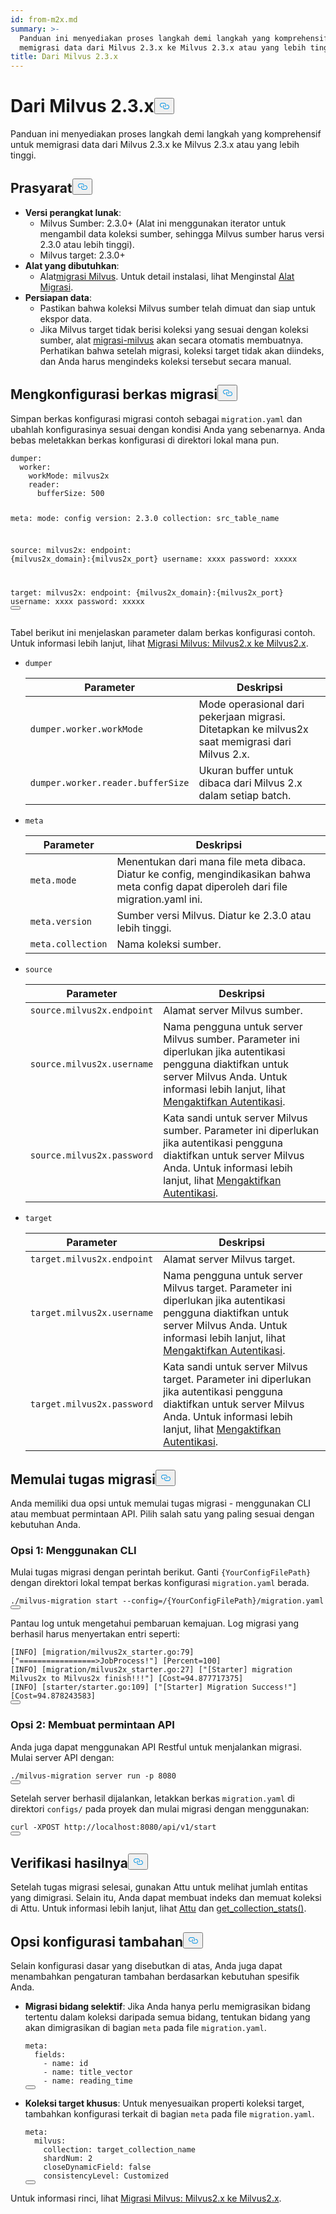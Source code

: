 ```yaml
---
id: from-m2x.md
summary: >-
  Panduan ini menyediakan proses langkah demi langkah yang komprehensif untuk
  memigrasi data dari Milvus 2.3.x ke Milvus 2.3.x atau yang lebih tinggi.
title: Dari Milvus 2.3.x
---
```


<h1 id="From-Milvus-23x" class="common-anchor-header">Dari Milvus 2.3.x<button data-href="#From-Milvus-23x" class="anchor-icon" translate="no">
      <svg translate="no"
        aria-hidden="true"
        focusable="false"
        height="20"
        version="1.1"
        viewBox="0 0 16 16"
        width="16"
      >
        <path
          fill="#0092E4"
          fill-rule="evenodd"
          d="M4 9h1v1H4c-1.5 0-3-1.69-3-3.5S2.55 3 4 3h4c1.45 0 3 1.69 3 3.5 0 1.41-.91 2.72-2 3.25V8.59c.58-.45 1-1.27 1-2.09C10 5.22 8.98 4 8 4H4c-.98 0-2 1.22-2 2.5S3 9 4 9zm9-3h-1v1h1c1 0 2 1.22 2 2.5S13.98 12 13 12H9c-.98 0-2-1.22-2-2.5 0-.83.42-1.64 1-2.09V6.25c-1.09.53-2 1.84-2 3.25C6 11.31 7.55 13 9 13h4c1.45 0 3-1.69 3-3.5S14.5 6 13 6z"
        ></path>
      </svg>
    </button></h1><p>Panduan ini menyediakan proses langkah demi langkah yang komprehensif untuk memigrasi data dari Milvus 2.3.x ke Milvus 2.3.x atau yang lebih tinggi.</p>
<h2 id="Prerequisites" class="common-anchor-header">Prasyarat<button data-href="#Prerequisites" class="anchor-icon" translate="no">
      <svg translate="no"
        aria-hidden="true"
        focusable="false"
        height="20"
        version="1.1"
        viewBox="0 0 16 16"
        width="16"
      >
        <path
          fill="#0092E4"
          fill-rule="evenodd"
          d="M4 9h1v1H4c-1.5 0-3-1.69-3-3.5S2.55 3 4 3h4c1.45 0 3 1.69 3 3.5 0 1.41-.91 2.72-2 3.25V8.59c.58-.45 1-1.27 1-2.09C10 5.22 8.98 4 8 4H4c-.98 0-2 1.22-2 2.5S3 9 4 9zm9-3h-1v1h1c1 0 2 1.22 2 2.5S13.98 12 13 12H9c-.98 0-2-1.22-2-2.5 0-.83.42-1.64 1-2.09V6.25c-1.09.53-2 1.84-2 3.25C6 11.31 7.55 13 9 13h4c1.45 0 3-1.69 3-3.5S14.5 6 13 6z"
        ></path>
      </svg>
    </button></h2><ul>
<li><strong>Versi perangkat lunak</strong>:<ul>
<li>Milvus Sumber: 2.3.0+ (Alat ini menggunakan iterator untuk mengambil data koleksi sumber, sehingga Milvus sumber harus versi 2.3.0 atau lebih tinggi).</li>
<li>Milvus target: 2.3.0+</li>
</ul></li>
<li><strong>Alat yang dibutuhkan</strong>:<ul>
<li>Alat<a href="https://github.com/zilliztech/milvus-migration">migrasi Milvus</a>. Untuk detail instalasi, lihat Menginstal <a href="/docs/id/v2.5.x/milvusdm_install.md">Alat Migrasi</a>.</li>
</ul></li>
<li><strong>Persiapan data</strong>:<ul>
<li>Pastikan bahwa koleksi Milvus sumber telah dimuat dan siap untuk ekspor data.</li>
<li>Jika Milvus target tidak berisi koleksi yang sesuai dengan koleksi sumber, alat <a href="https://github.com/zilliztech/milvus-migration">migrasi-milvus</a> akan secara otomatis membuatnya. Perhatikan bahwa setelah migrasi, koleksi target tidak akan diindeks, dan Anda harus mengindeks koleksi tersebut secara manual.</li>
</ul></li>
</ul>
<h2 id="Configure-the-migration-file" class="common-anchor-header">Mengkonfigurasi berkas migrasi<button data-href="#Configure-the-migration-file" class="anchor-icon" translate="no">
      <svg translate="no"
        aria-hidden="true"
        focusable="false"
        height="20"
        version="1.1"
        viewBox="0 0 16 16"
        width="16"
      >
        <path
          fill="#0092E4"
          fill-rule="evenodd"
          d="M4 9h1v1H4c-1.5 0-3-1.69-3-3.5S2.55 3 4 3h4c1.45 0 3 1.69 3 3.5 0 1.41-.91 2.72-2 3.25V8.59c.58-.45 1-1.27 1-2.09C10 5.22 8.98 4 8 4H4c-.98 0-2 1.22-2 2.5S3 9 4 9zm9-3h-1v1h1c1 0 2 1.22 2 2.5S13.98 12 13 12H9c-.98 0-2-1.22-2-2.5 0-.83.42-1.64 1-2.09V6.25c-1.09.53-2 1.84-2 3.25C6 11.31 7.55 13 9 13h4c1.45 0 3-1.69 3-3.5S14.5 6 13 6z"
        ></path>
      </svg>
    </button></h2><p>Simpan berkas konfigurasi migrasi contoh sebagai <code translate="no">migration.yaml</code> dan ubahlah konfigurasinya sesuai dengan kondisi Anda yang sebenarnya. Anda bebas meletakkan berkas konfigurasi di direktori lokal mana pun.</p>
<pre><code translate="no" class="language-yaml">dumper:
  worker:
    workMode: milvus2x
    reader:
      bufferSize: 500

meta:
mode: config
version: 2.3.0
collection: src_table_name

<span class="hljs-built_in">source</span>:
milvus2x:
endpoint: {milvus2x_domain}:{milvus2x_port}
username: xxxx
password: xxxxx

target:
milvus2x:
endpoint: {milvus2x_domain}:{milvus2x_port}
username: xxxx
password: xxxxx
<button class="copy-code-btn"></button></code></pre>

<p>Tabel berikut ini menjelaskan parameter dalam berkas konfigurasi contoh. Untuk informasi lebih lanjut, lihat <a href="https://github.com/zilliztech/milvus-migration/blob/main/README_2X.md#milvus-migration-milvus2x-to-milvus2x">Migrasi Milvus: Milvus2.x ke Milvus2.x</a>.</p>
<ul>
<li><p><code translate="no">dumper</code></p>
<table>
<thead>
<tr><th>Parameter</th><th>Deskripsi</th></tr>
</thead>
<tbody>
<tr><td><code translate="no">dumper.worker.workMode</code></td><td>Mode operasional dari pekerjaan migrasi. Ditetapkan ke milvus2x saat memigrasi dari Milvus 2.x.</td></tr>
<tr><td><code translate="no">dumper.worker.reader.bufferSize</code></td><td>Ukuran buffer untuk dibaca dari Milvus 2.x dalam setiap batch.</td></tr>
</tbody>
</table>
</li>
<li><p><code translate="no">meta</code></p>
<table>
<thead>
<tr><th>Parameter</th><th>Deskripsi</th></tr>
</thead>
<tbody>
<tr><td><code translate="no">meta.mode</code></td><td>Menentukan dari mana file meta dibaca. Diatur ke config, mengindikasikan bahwa meta config dapat diperoleh dari file migration.yaml ini.</td></tr>
<tr><td><code translate="no">meta.version</code></td><td>Sumber versi Milvus. Diatur ke 2.3.0 atau lebih tinggi.</td></tr>
<tr><td><code translate="no">meta.collection</code></td><td>Nama koleksi sumber.</td></tr>
</tbody>
</table>
</li>
<li><p><code translate="no">source</code></p>
<table>
<thead>
<tr><th>Parameter</th><th>Deskripsi</th></tr>
</thead>
<tbody>
<tr><td><code translate="no">source.milvus2x.endpoint</code></td><td>Alamat server Milvus sumber.</td></tr>
<tr><td><code translate="no">source.milvus2x.username</code></td><td>Nama pengguna untuk server Milvus sumber. Parameter ini diperlukan jika autentikasi pengguna diaktifkan untuk server Milvus Anda. Untuk informasi lebih lanjut, lihat <a href="/docs/id/v2.5.x/authenticate.md">Mengaktifkan Autentikasi</a>.</td></tr>
<tr><td><code translate="no">source.milvus2x.password</code></td><td>Kata sandi untuk server Milvus sumber. Parameter ini diperlukan jika autentikasi pengguna diaktifkan untuk server Milvus Anda. Untuk informasi lebih lanjut, lihat <a href="/docs/id/v2.5.x/authenticate.md">Mengaktifkan Autentikasi</a>.</td></tr>
</tbody>
</table>
</li>
<li><p><code translate="no">target</code></p>
<table>
<thead>
<tr><th>Parameter</th><th>Deskripsi</th></tr>
</thead>
<tbody>
<tr><td><code translate="no">target.milvus2x.endpoint</code></td><td>Alamat server Milvus target.</td></tr>
<tr><td><code translate="no">target.milvus2x.username</code></td><td>Nama pengguna untuk server Milvus target. Parameter ini diperlukan jika autentikasi pengguna diaktifkan untuk server Milvus Anda. Untuk informasi lebih lanjut, lihat <a href="/docs/id/v2.5.x/authenticate.md">Mengaktifkan Autentikasi</a>.</td></tr>
<tr><td><code translate="no">target.milvus2x.password</code></td><td>Kata sandi untuk server Milvus target. Parameter ini diperlukan jika autentikasi pengguna diaktifkan untuk server Milvus Anda. Untuk informasi lebih lanjut, lihat <a href="/docs/id/v2.5.x/authenticate.md">Mengaktifkan Autentikasi</a>.</td></tr>
</tbody>
</table>
</li>
</ul>
<h2 id="Start-the-migration-task" class="common-anchor-header">Memulai tugas migrasi<button data-href="#Start-the-migration-task" class="anchor-icon" translate="no">
      <svg translate="no"
        aria-hidden="true"
        focusable="false"
        height="20"
        version="1.1"
        viewBox="0 0 16 16"
        width="16"
      >
        <path
          fill="#0092E4"
          fill-rule="evenodd"
          d="M4 9h1v1H4c-1.5 0-3-1.69-3-3.5S2.55 3 4 3h4c1.45 0 3 1.69 3 3.5 0 1.41-.91 2.72-2 3.25V8.59c.58-.45 1-1.27 1-2.09C10 5.22 8.98 4 8 4H4c-.98 0-2 1.22-2 2.5S3 9 4 9zm9-3h-1v1h1c1 0 2 1.22 2 2.5S13.98 12 13 12H9c-.98 0-2-1.22-2-2.5 0-.83.42-1.64 1-2.09V6.25c-1.09.53-2 1.84-2 3.25C6 11.31 7.55 13 9 13h4c1.45 0 3-1.69 3-3.5S14.5 6 13 6z"
        ></path>
      </svg>
    </button></h2><p>Anda memiliki dua opsi untuk memulai tugas migrasi - menggunakan CLI atau membuat permintaan API. Pilih salah satu yang paling sesuai dengan kebutuhan Anda.</p>
<h3 id="Option-1-Using-CLI" class="common-anchor-header">Opsi 1: Menggunakan CLI</h3><p>Mulai tugas migrasi dengan perintah berikut. Ganti <code translate="no">{YourConfigFilePath}</code> dengan direktori lokal tempat berkas konfigurasi <code translate="no">migration.yaml</code> berada.</p>
<pre><code translate="no" class="language-bash">./milvus-migration start --config=/{YourConfigFilePath}/migration.yaml
<button class="copy-code-btn"></button></code></pre>
<p>Pantau log untuk mengetahui pembaruan kemajuan. Log migrasi yang berhasil harus menyertakan entri seperti:</p>
<pre><code translate="no" class="language-bash">[INFO] [migration/milvus2x_starter.go:79] [<span class="hljs-string">&quot;=================&gt;JobProcess!&quot;</span>] [Percent=100]
[INFO] [migration/milvus2x_starter.go:27] [<span class="hljs-string">&quot;[Starter] migration Milvus2x to Milvus2x finish!!!&quot;</span>] [Cost=94.877717375]
[INFO] [starter/starter.go:109] [<span class="hljs-string">&quot;[Starter] Migration Success!&quot;</span>] [Cost=94.878243583]
<button class="copy-code-btn"></button></code></pre>
<h3 id="Option-2-Making-API-requests" class="common-anchor-header">Opsi 2: Membuat permintaan API</h3><p>Anda juga dapat menggunakan API Restful untuk menjalankan migrasi. Mulai server API dengan:</p>
<pre><code translate="no" class="language-bash">./milvus-migration server run -p 8080
<button class="copy-code-btn"></button></code></pre>
<p>Setelah server berhasil dijalankan, letakkan berkas <code translate="no">migration.yaml</code> di direktori <code translate="no">configs/</code> pada proyek dan mulai migrasi dengan menggunakan:</p>
<pre><code translate="no" class="language-bash">curl -XPOST http://localhost:8080/api/v1/start
<button class="copy-code-btn"></button></code></pre>
<h2 id="Verify-the-result" class="common-anchor-header">Verifikasi hasilnya<button data-href="#Verify-the-result" class="anchor-icon" translate="no">
      <svg translate="no"
        aria-hidden="true"
        focusable="false"
        height="20"
        version="1.1"
        viewBox="0 0 16 16"
        width="16"
      >
        <path
          fill="#0092E4"
          fill-rule="evenodd"
          d="M4 9h1v1H4c-1.5 0-3-1.69-3-3.5S2.55 3 4 3h4c1.45 0 3 1.69 3 3.5 0 1.41-.91 2.72-2 3.25V8.59c.58-.45 1-1.27 1-2.09C10 5.22 8.98 4 8 4H4c-.98 0-2 1.22-2 2.5S3 9 4 9zm9-3h-1v1h1c1 0 2 1.22 2 2.5S13.98 12 13 12H9c-.98 0-2-1.22-2-2.5 0-.83.42-1.64 1-2.09V6.25c-1.09.53-2 1.84-2 3.25C6 11.31 7.55 13 9 13h4c1.45 0 3-1.69 3-3.5S14.5 6 13 6z"
        ></path>
      </svg>
    </button></h2><p>Setelah tugas migrasi selesai, gunakan Attu untuk melihat jumlah entitas yang dimigrasi. Selain itu, Anda dapat membuat indeks dan memuat koleksi di Attu. Untuk informasi lebih lanjut, lihat <a href="https://github.com/zilliztech/attu">Attu</a> dan <a href="https://milvus.io/api-reference/pymilvus/v2.4.x/MilvusClient/Collections/get_collection_stats.md">get_collection_stats()</a>.</p>
<h2 id="Additional-configuration-options" class="common-anchor-header">Opsi konfigurasi tambahan<button data-href="#Additional-configuration-options" class="anchor-icon" translate="no">
      <svg translate="no"
        aria-hidden="true"
        focusable="false"
        height="20"
        version="1.1"
        viewBox="0 0 16 16"
        width="16"
      >
        <path
          fill="#0092E4"
          fill-rule="evenodd"
          d="M4 9h1v1H4c-1.5 0-3-1.69-3-3.5S2.55 3 4 3h4c1.45 0 3 1.69 3 3.5 0 1.41-.91 2.72-2 3.25V8.59c.58-.45 1-1.27 1-2.09C10 5.22 8.98 4 8 4H4c-.98 0-2 1.22-2 2.5S3 9 4 9zm9-3h-1v1h1c1 0 2 1.22 2 2.5S13.98 12 13 12H9c-.98 0-2-1.22-2-2.5 0-.83.42-1.64 1-2.09V6.25c-1.09.53-2 1.84-2 3.25C6 11.31 7.55 13 9 13h4c1.45 0 3-1.69 3-3.5S14.5 6 13 6z"
        ></path>
      </svg>
    </button></h2><p>Selain konfigurasi dasar yang disebutkan di atas, Anda juga dapat menambahkan pengaturan tambahan berdasarkan kebutuhan spesifik Anda.</p>
<ul>
<li><p><strong>Migrasi bidang selektif</strong>: Jika Anda hanya perlu memigrasikan bidang tertentu dalam koleksi daripada semua bidang, tentukan bidang yang akan dimigrasikan di bagian <code translate="no">meta</code> pada file <code translate="no">migration.yaml</code>.</p>
<pre><code translate="no" class="language-yaml">meta:
  fields:
    - name: <span class="hljs-built_in">id</span>
    - name: title_vector
    - name: reading_time
<button class="copy-code-btn"></button></code></pre></li>
<li><p><strong>Koleksi target khusus</strong>: Untuk menyesuaikan properti koleksi target, tambahkan konfigurasi terkait di bagian <code translate="no">meta</code> pada file <code translate="no">migration.yaml</code>.</p>
<pre><code translate="no" class="language-yaml"><span class="hljs-attr">meta</span>:
  <span class="hljs-attr">milvus</span>:
    <span class="hljs-attr">collection</span>: target_collection_name
    <span class="hljs-attr">shardNum</span>: <span class="hljs-number">2</span>
    <span class="hljs-attr">closeDynamicField</span>: <span class="hljs-literal">false</span>
    <span class="hljs-attr">consistencyLevel</span>: <span class="hljs-title class_">Customized</span>
<button class="copy-code-btn"></button></code></pre></li>
</ul>
<p>Untuk informasi rinci, lihat <a href="https://github.com/zilliztech/milvus-migration/blob/main/README_2X.md#milvus-migration-milvus2x-to-milvus2x">Migrasi Milvus: Milvus2.x ke Milvus2.x</a>.</p>
